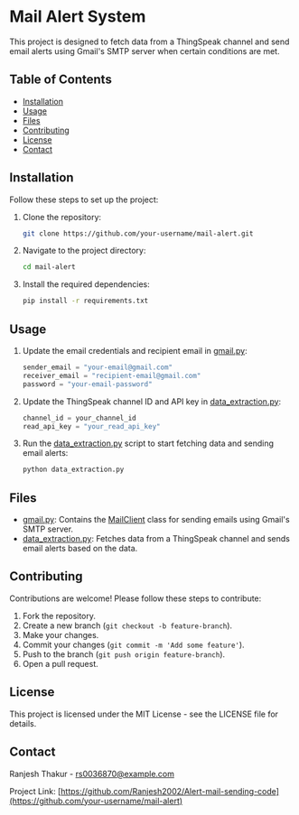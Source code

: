  # Mail Alert System

This project is designed to fetch data from a ThingSpeak channel and send email alerts using Gmail's SMTP server when certain conditions are met.

## Table of Contents

- [Installation](#installation)
- [Usage](#usage)
- [Files](#files)
- [Contributing](#contributing)
- [License](#license)
- [Contact](#contact)

## Installation

Follow these steps to set up the project:

1. Clone the repository:
    ```bash
    git clone https://github.com/your-username/mail-alert.git
    ```

2. Navigate to the project directory:
    ```bash
    cd mail-alert
    ```

3. Install the required dependencies:
    ```bash
    pip install -r requirements.txt
    ```

## Usage

1. Update the email credentials and recipient email in [gmail.py](http://_vscodecontentref_/0):
    ```python
    sender_email = "your-email@gmail.com"
    receiver_email = "recipient-email@gmail.com"
    password = "your-email-password"
    ```

2. Update the ThingSpeak channel ID and API key in [data_extraction.py](http://_vscodecontentref_/1):
    ```python
    channel_id = your_channel_id
    read_api_key = "your_read_api_key"
    ```

3. Run the [data_extraction.py](http://_vscodecontentref_/2) script to start fetching data and sending email alerts:
    ```bash
    python data_extraction.py
    ```

## Files

- [gmail.py](http://_vscodecontentref_/3): Contains the [MailClient](http://_vscodecontentref_/4) class for sending emails using Gmail's SMTP server.
- [data_extraction.py](http://_vscodecontentref_/5): Fetches data from a ThingSpeak channel and sends email alerts based on the data.

## Contributing

Contributions are welcome! Please follow these steps to contribute:

1. Fork the repository.
2. Create a new branch (`git checkout -b feature-branch`).
3. Make your changes.
4. Commit your changes (`git commit -m 'Add some feature'`).
5. Push to the branch (`git push origin feature-branch`).
6. Open a pull request.

## License

This project is licensed under the MIT License - see the LICENSE file for details.

## Contact

Ranjesh Thakur - [rs0036870@example.com](mailto:your-email@example.com)

Project Link: [https://github.com/Ranjesh2002/Alert-mail-sending-code](https://github.com/your-username/mail-alert)
